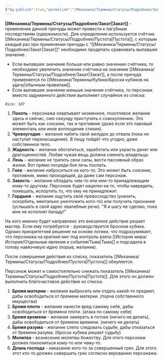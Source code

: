 ```yaml
---
{"dg-publish":true,"permalink":"/Механика/Термины/Статусы/Подробнее/Закат/","noteIcon":"","created":"2025-09-12T19:47:48.790+03:00","updated":"2025-09-12T17:36:48.520+03:00"}
---
```




**[[Механика/Термины/Статусы/Подробнее/Закат\|Закат]]** - применение данной причуды может привести к пагубным последствиям (одержимости). Для определения используется счётчик [[Механика/Термины/Статусы/Подробнее/Пустота\|Пустота]], с которым каждый раз при применении причуды с “[[Механика/Термины/Статусы/Подробнее/Закат\|Закат]]” необходимо проделать сравнивать выпавшее значение. 
- Если выпавшее значение больше или равно значению счётчика, то необходимо увеличить значение счётчика на значение [[Механика/Термины/Статусы/Подробнее/Закат\|Закат]], а после причуда применяется по [[Механика/Термины/Кубики/Броски кубиков на удачу\|обычным правилам]].
- Если выпавшее значение меньше значения счётчика, то персонаж вместо задуманного действия выполняет случайное из списка:


`dice: 1d7`


1. **Похоть** - персонажа охватывает низменное, похотливое желание здесь и сейчас, сию секунду приступить к совокуплению. Это может быть как союзник, так и противник (даже если это лавовый элементаль или иное воплощение стихии). 
2. **Чревоугодие** - желание набить свой желудок до отвала (пока не наступит перенасыщение). В пищу пойдёт что угодно, даже собственное тело. 
3. **Жадность** - желание обогатиться, заработать или украсть денег или драгоценностей. Любая чужая вещь должна сменить владельца. 
4. **Лень** - желание не тратить свои силы, вести пассивный образ жизни. Вот прямо посреди боя лечь поспать.
5. **Гнев** - желание наброситься на кого-то. Это может быть союзник, противник, мимо проходящий, да даже сам персонаж. 
6. **Зависть** - желание обладать чем-то или кем-то принадлежащим кому-то другому. Персонаж будет нацелен на то, чтобы навредить, помешать, испортить то, что ему не принадлежит. 
7. **Гордыня** - желание ощутить своё превосходство (унизить, оскорбить, ментально уничтожить кого-то) или получить признание (услышать в свой адрес хвалебные речи). "Я и шагу не сделаю, пока мне не исполнят баладу!"


На кого именно будет направлено это внезапное действие решает мастер. Если ему потребуется - руководствуется броском кубика. Однако приоритетней решение на основе логики, что подразумевает, что персонажа на краткий миг под контроль взяла [[История мира/История/Отдельные явления и события/Тьма\|Тьма]] и подсадила в голову навязчивую идею (порыв, желание). 

После совершения действия из списка, показатель [[Механика/Термины/Статусы/Подробнее/Пустота\|Пустота]] обнуляется.

Персонаж может и самостоятельно снижать показатель [[Механика/Термины/Статусы/Подробнее/Пустота\|Пустота]]. Для этого он должен выполнить благочастивое действие из списка: 

1. **Бремя материи** - желание выбросить или отдать какой-то предмет, дабы освободиться от бремени материи. (порча собственного имущества)
2. **Бремя плоти** - желание нанести вред самому себе, дабы освободиться от бремени плоти. (атака по самому себе)
3. **Бремя времени** - желание замереть в потоке (ничего не делать), дабы освободиться от бремени времени. (ничего не делать)
4. **Бремя разума** - желание слепо следовать судьбе, дабы отказаться от бремени разума. (бросок кубика решает судьбу)
5. **Молитва** - вознесение молитвы божеству. Для этого персонаж должен поклоняться кому-то или чему-то. 
6. **Длань господа** - наказание кого-то за совершенный грех. Для этого этот кто-то должен совершить грех согласно верованию персонажа.

